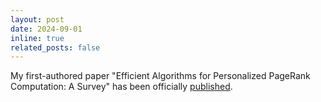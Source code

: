 ```yaml
---
layout: post
date: 2024-09-01
inline: true
related_posts: false
---
```


My first-authored paper "Efficient Algorithms for Personalized PageRank Computation: A Survey" has been officially [published](https://ieeexplore.ieee.org/document/10471277/).

